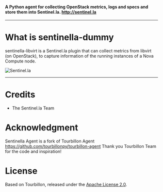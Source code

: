 #### A Python agent for collecting OpenStack metrics, logs and specs and store them into Sentinel.la. http://sentinel.la

-----

# What is sentinella-dummy

sentinella-libvirt is a Sentinel.la plugin that can collect metrics from libvirt (on OpenStack), to capture information of the running
instances of a Nova Compute node.

![Sentinel.la](http://sentinel.la/images/logo-large.png)

-----

# Credits

* The Sentinel.la Team 

# Acknowledgment

Sentinella Agent is a fork of Tourbillon Agent https://github.com/tourbillonpy/tourbillon-agent
Thank you Tourbillon Team for the code and inspiration!


# License

Based on Tourbillon, released under the [Apache License 2.0](http://www.apache.org/licenses/LICENSE-2.0.html).

